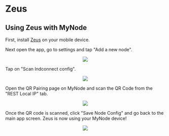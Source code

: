 
# Zeus

## Using Zeus with MyNode

First, install <a href="https://github.com/ZeusLN/zeus" target="_blank">Zeus</a> on your mobile device.

Next open the app, go to settings and tap "Add a new node".

<center>
  <figure>
    <img src="/images/lightning/zeus-mobile-1.png" class="app_screenshot">
  </figure>
</center>

Tap on "Scan lndconnect config".

<center>
  <figure>
    <img src="/images/lightning/zeus-mobile-2.png" class="app_screenshot">
  </figure>
</center>

Open the QR Pairing page on MyNode and scan the QR Code from the "REST Local IP" tab.

<center>
  <figure>
    <img src="/images/lightning/zeus-mobile-3.png" class="app_screenshot">
  </figure>
</center>

Once the QR code is scanned, click "Save Node Config" and go back to the main app screen. Zeus is now using your MyNode device!

<center>
  <figure>
    <img src="/images/lightning/zeus-mobile-4.png" class="app_screenshot">
  </figure>
</center>